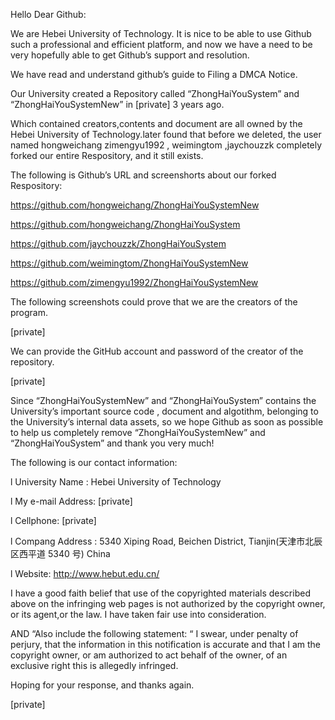 Hello Dear Github:

 

We are Hebei University of Technology. It is nice to be able to use Github such a professional and efficient platform, and now we have a need to be very hopefully able to get Github’s support and resolution.

 

We have read and understand github’s guide to Filing a DMCA Notice.

 

Our University created a Repository called “ZhongHaiYouSystem”  and “ZhongHaiYouSystemNew” in [private] 3 years ago.

Which contained creators,contents and document are all owned by the Hebei University of Technology.later found that before we deleted, the user named hongweichang zimengyu1992 , weimingtom ,jaychouzzk completely forked our entire Respository, and it still exists.

The following is Github’s URL and screenshorts about our forked Respository:

https://github.com/hongweichang/ZhongHaiYouSystemNew

https://github.com/hongweichang/ZhongHaiYouSystem

https://github.com/jaychouzzk/ZhongHaiYouSystem

https://github.com/weimingtom/ZhongHaiYouSystemNew

https://github.com/zimengyu1992/ZhongHaiYouSystemNew 

The following screenshots could prove that we are the creators of the program. 

[private]

We can provide the GitHub account and password of the creator of the repository.

[private]

 

Since “ZhongHaiYouSystemNew” and “ZhongHaiYouSystem” contains the University’s important source code , document and algotithm, belonging to the University’s internal data assets, so we hope Github as soon as  possible to help us completely remove “ZhongHaiYouSystemNew” and “ZhongHaiYouSystem” and thank you very much!

 

The following is our contact information:

 

l  University Name : Hebei University of Technology

l  My e-mail Address: [private]

l  Cellphone: [private]

l  Compang Address : 5340 Xiping Road, Beichen District, Tianjin(天津市北辰区西平道 5340 号) China

l  Website: http://www.hebut.edu.cn/

 

I have a good faith belief that use of the copyrighted materials described above on the infringing web pages is not authorized by the copyright owner, or its agent,or the law. I have taken fair use into consideration.

 

AND “Also include the following statement: “ I swear, under penalty of perjury, that the information in this notification is accurate and that I am the copyright owner, or am authorized to act behalf of the owner, of an exclusive right this is allegedly infringed.

 

Hoping for your response, and thanks again.

[private]
